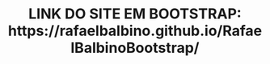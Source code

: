 <div align="center"><h1>LINK DO SITE EM BOOTSTRAP: https://rafaelbalbino.github.io/RafaelBalbinoBootstrap/</h1><div>
